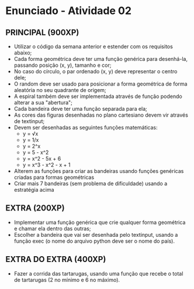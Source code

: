# Enunciado - Atividade 02

## PRINCIPAL (900XP)

* Utilizar o código da semana anterior e estender com os requisitos abaixo;
* Cada forma geométrica deve ter uma função genérica para desenhá-la, passando posição (x, y), tamanho e cor;
* No caso do círculo, o par ordenado (x, y) deve representar o centro dele;
* O random deve ser usado para posicionar a forma geométrica de forma aleatória no seu quadrante de origem;
* A espiral também deve ser implementada através de função podendo alterar a sua "abertura";
* Cada bandeira deve ter uma função separada para ela;
* As cores das figuras desenhadas no plano cartesiano devem vir através de textinput;
* Devem ser desenhadas as seguintes funções matemáticas:
  * y = √x
  * y = 1/x
  * y = 2^x
  * y = 5 - x^2
  * y = x^2 - 5x + 6
  * y = x^3 - x^2 - x + 1
* Alterem as funções para criar as bandeiras usando funções genéricas criadas para formas geométricas
* Criar mais 7 bandeiras (sem problema de dificuldade) usando a estratégia acima

## EXTRA (200XP)

* Implementar uma função genérica que crie qualquer forma geométrica e chamar ela dentro das outras;
* Escolher a bandeira que vai ser desenhada pelo textinput, usando a função exec (o nome do arquivo python deve ser o nome do país).

## EXTRA DO EXTRA (400XP)

* Fazer a corrida das tartarugas, usando uma função que recebe o total de tartarugas (2 no mínimo e 6 no máximo).
